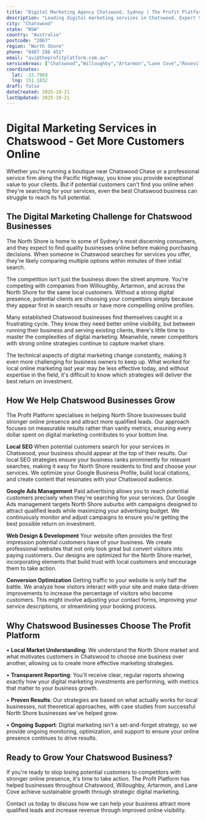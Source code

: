 ```yaml
---
title: "Digital Marketing Agency Chatswood, Sydney | The Profit Platform"
description: "Leading digital marketing services in Chatswood. Expert SEO, Google Ads & web design for North Shore businesses. Call 0487 286 451 for a free consultation."
city: "Chatswood"
state: "NSW"
country: "Australia"
postcode: "2067"
region: "North Shore"
phone: "0487 286 451"
email: "avi@theprofitplatform.com.au"
serviceAreas: ["Chatswood","Willoughby","Artarmon","Lane Cove","Roseville"]
coordinates:
  lat: -33.7969
  lng: 151.1832
draft: false
dateCreated: 2025-10-21
lastUpdated: 2025-10-21
---
```


<script type="application/ld+json">
{
  "@context": "https://schema.org",
  "@type": "LocalBusiness",
  "@id": "https://theprofitplatform.com.au/locations/chatswood/",
  "name": "The Profit Platform",
  "description": "Leading digital marketing services in Chatswood. Expert SEO, Google Ads & web design for North Shore businesses. Call 0487 286 451 for a free consultation.",
  "url": "https://theprofitplatform.com.au/locations/chatswood/",
  "telephone": "0487 286 451",
  "email": "avi@theprofitplatform.com.au",
  "address": {
    "@type": "PostalAddress",
    "addressLocality": "Chatswood",
    "addressRegion": "NSW",
    "postalCode": "2067",
    "addressCountry": "AU"
  },
  "areaServed": {
    "@type": "City",
    "name": "Chatswood"
  },
  "priceRange": "$$",
  "openingHours": "Mo-Fr 09:00-18:00",
  "sameAs": [
    "https://www.facebook.com/theprofitplatform",
    "https://www.linkedin.com/company/theprofitplatform",
    "https://twitter.com/profitplatform"
  ],
  "geo": {
    "@type": "GeoCoordinates"
  }
}
</script>


# Digital Marketing Services in Chatswood - Get More Customers Online

Whether you're running a boutique near Chatswood Chase or a professional service firm along the Pacific Highway, you know you provide exceptional value to your clients. But if potential customers can't find you online when they're searching for your services, even the best Chatswood business can struggle to reach its full potential.

## The Digital Marketing Challenge for Chatswood Businesses

The North Shore is home to some of Sydney's most discerning consumers, and they expect to find quality businesses online before making purchasing decisions. When someone in Chatswood searches for services you offer, they're likely comparing multiple options within minutes of their initial search.

The competition isn't just the business down the street anymore. You're competing with companies from Willoughby, Artarmon, and across the North Shore for the same local customers. Without a strong digital presence, potential clients are choosing your competitors simply because they appear first in search results or have more compelling online profiles.

Many established Chatswood businesses find themselves caught in a frustrating cycle. They know they need better online visibility, but between running their business and serving existing clients, there's little time to master the complexities of digital marketing. Meanwhile, newer competitors with strong online strategies continue to capture market share.

The technical aspects of digital marketing change constantly, making it even more challenging for business owners to keep up. What worked for local online marketing last year may be less effective today, and without expertise in the field, it's difficult to know which strategies will deliver the best return on investment.

## How We Help Chatswood Businesses Grow

The Profit Platform specialises in helping North Shore businesses build stronger online presence and attract more qualified leads. Our approach focuses on measurable results rather than vanity metrics, ensuring every dollar spent on digital marketing contributes to your bottom line.

**Local SEO**
When potential customers search for your services in Chatswood, your business should appear at the top of their results. Our local SEO strategies ensure your business ranks prominently for relevant searches, making it easy for North Shore residents to find and choose your services. We optimize your Google Business Profile, build local citations, and create content that resonates with your Chatswood audience.

**Google Ads Management**
Paid advertising allows you to reach potential customers precisely when they're searching for your services. Our Google Ads management targets North Shore suburbs with campaigns designed to attract qualified leads while maximizing your advertising budget. We continuously monitor and adjust campaigns to ensure you're getting the best possible return on investment.

**Web Design & Development**
Your website often provides the first impression potential customers have of your business. We create professional websites that not only look great but convert visitors into paying customers. Our designs are optimized for the North Shore market, incorporating elements that build trust with local customers and encourage them to take action.

**Conversion Optimization**
Getting traffic to your website is only half the battle. We analyze how visitors interact with your site and make data-driven improvements to increase the percentage of visitors who become customers. This might involve adjusting your contact forms, improving your service descriptions, or streamlining your booking process.

## Why Chatswood Businesses Choose The Profit Platform

• **Local Market Understanding**: We understand the North Shore market and what motivates customers in Chatswood to choose one business over another, allowing us to create more effective marketing strategies.

• **Transparent Reporting**: You'll receive clear, regular reports showing exactly how your digital marketing investments are performing, with metrics that matter to your business growth.

• **Proven Results**: Our strategies are based on what actually works for local businesses, not theoretical approaches, with case studies from successful North Shore businesses we've helped grow.

• **Ongoing Support**: Digital marketing isn't a set-and-forget strategy, so we provide ongoing monitoring, optimization, and support to ensure your online presence continues to drive results.

## Ready to Grow Your Chatswood Business?

If you're ready to stop losing potential customers to competitors with stronger online presence, it's time to take action. The Profit Platform has helped businesses throughout Chatswood, Willoughby, Artarmon, and Lane Cove achieve sustainable growth through strategic digital marketing.

Contact us today to discuss how we can help your business attract more qualified leads and increase revenue through improved online visibility.
